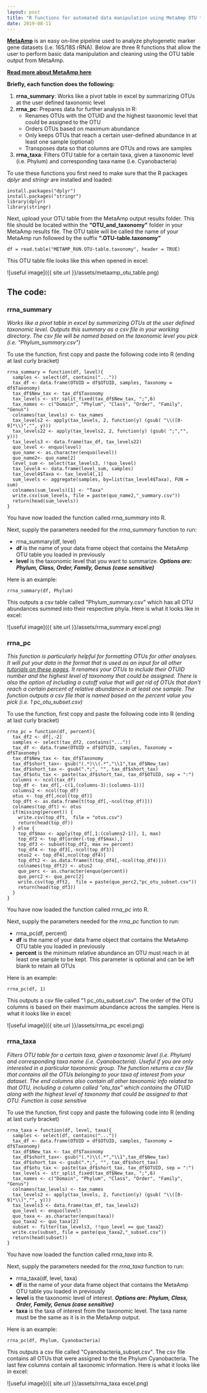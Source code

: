 ```yaml
---
layout: post
title: "R functions for automated data manipulation using MetaAmp OTU table"
date: 2019-08-11
---
```


**[MetaAmp](http://ebg.ucalgary.ca/metaamp/)** is an easy on-line pipeline used to analyze phylogenetic marker gene datasets (i.e. 16S/18S rRNA). Below are three R functions that allow the user to perform basic data manipulation and cleaning using the OTU table output from MetaAmp.  

**[Read more about MetaAmp here](https://www.frontiersin.org/articles/10.3389/fmicb.2017.01461/full)**

**Briefly, each function does the following:** 
1. **rrna_summary**: Works like a pivot table in excel by summarizing OTUs at the user defined taxonomic level 
2. **rrna_pc**: Prepares data for further analysis in R:
   - Renames OTUs with the OTUID and the highest taxonomic level that could be assigned to the OTU
   - Orders OTUs based on maximum abundance
   - Only keeps OTUs that reach a certain user-defined abundance in at least one sample (optional)
   - Transposes data so that columns are OTUs and rows are samples 
3. **rrna_taxa**: Filters OTU table for a certain taxa, given a taxonomic level (i.e. Phylum) and corresponding taxa name (i.e. Cyanobacteria)


To use these functions you first need to make sure that the R packages *dplyr* and *stringr* are installed and loaded: 

```
install.packages("dplyr")
install.packages("stringr")
library(dplyr)
library(stringr)
```

Next, upload your OTU table from the MetaAmp output results folder.  This file should be located within the **"OTU_and_taxonomy"** folder in your MetaAmp results file. The OTU table will be called the name of your MetaAmp run followed by the suffix **".OTU-table.taxonomy"**

```
df = read.table("METAMP_RUN.OTU-table.taxonomy", header = TRUE)
```

This OTU table file looks like this when opened in excel: 

![useful image]({{ site.url }}/assets/metaamp_otu_table.png)



## The code: 

### rrna_summary 
*Works like a pivot table in excel by summarizing OTUs at the user defined taxonomic level. Outputs this summary as a csv file in your working directory. The csv file will be named based on the taxonomic level you pick (i.e. "Phylum_summary.csv")*


To use the function, first copy and paste the following code into R (ending at last curly bracket) 

```
rrna_summary = function(df, level){
  samples <- select(df, contains("..."))
  tax_df <- data.frame(OTUID = df$OTUID, samples, Taxonomy = df$Taxonomy)
  tax_df$New_tax <- tax_df$Taxonomy
  tax_levels <- str_split_fixed(tax_df$New_tax, ";",6)
  tax_names <- c("Domain", "Phylum", "Class", "Order", "Family", "Genus")
  colnames(tax_levels) <- tax_names
  tax_levels2 <- apply(tax_levels, 2, function(y) (gsub( "\\([0-9]*\\)","", y)))
  tax_levels22 <- apply(tax_levels2, 2, function(y) (gsub( ";","", y)))
  tax_levels3 <- data.frame(tax_df, tax_levels22)
  quo_level <- enquo(level)
  quo_name <- as.character(enquo(level))
  quo_name2<- quo_name[2]
  level_sum <- select(tax_levels3, !!quo_level)
  tax_level4 <- data.frame(level_sum, samples) 
  tax_level4$Taxa <- tax_level4[,1]
  sum_levels <- aggregate(samples, by=list(tax_level4$Taxa), FUN = sum)
  colnames(sum_levels)[1] <- "Taxa"
  write.csv(sum_levels, file = paste(quo_name2,"_summary.csv"))
  return(head(sum_levels))
}

```
You have now loaded the function called *rrna_summary* into R. 

Next, supply the parameters needed for the *rrna_summary* function to run:
- rrna_summary(df, level)
- **df** is the name of your data frame object that contains the MetaAmp OTU table you loaded in previously
- **level** is the taxonomic level that you want to summarize. ***Options are: Phylum, Class, Order, Family, Genus (case sensitive)*** 

Here is an example: 
```
rrna_summary(df, Phylum)
```

This outputs a csv table called "Phylum_summary.csv" which has all OTU abundances summed into their respective phyla.  Here is what it looks like in excel: 

![useful image]({{ site.url }}/assets/rrna_summary excel.png)


### rrna_pc

*This function is particularly helpful for formatting OTUs for other analyses.  It will put your data in the format that is used as an input for all other [tutorials on these pages](https://jkzorz.github.io/blog/). It renames your OTUs to include their OTUID number and the highest level of taxonomy that could be assigned. There is also the option of including a cutoff value that will get rid of OTUs that don't reach a certain percent of relative abundance in at least one sample. The function outputs a csv file that is named based on the percent value you pick (i.e. 1 pc_otu_subset.csv)*

To use the function, first copy and paste the following code into R (ending at last curly bracket) 

```
rrna_pc = function(df, percent){
  tax_df2 <- df[,-2]
  samples <- select(tax_df2, contains("..."))
  tax_df <- data.frame(OTUID = df$OTUID, samples, Taxonomy = df$Taxonomy)
  tax_df$New_tax <- tax_df$Taxonomy
  tax_df$short_tax<- gsub("(.*)\\(.*","\\1",tax_df$New_tax)
  tax_df$short_tax <- gsub(".*;", "", tax_df$short_tax)
  tax_df$otu_tax <- paste(tax_df$short_tax, tax_df$OTUID, sep = ":")
  columns <- ncol(tax_df)
  top_df <- tax_df[,-c(1,(columns-3):(columns-1))]
  columns2 <- ncol(top_df)
  otus <- top_df[,ncol(top_df)]
  top_dft <- as.data.frame(t(top_df[,-ncol(top_df)]))
  colnames(top_dft) <- otus
  if(missing(percent)) {	
    write.csv(top_dft,  file = "otus.csv")
    return(head(top_df))
  } else {
    top_df$max <- apply(top_df[,1:(columns2-1)], 1, max)
    top_df2 <- top_df[order(-top_df$max),]
    top_df3 <- subset(top_df2, max >= percent)
    top_df4 <- top_df3[,-ncol(top_df3)]
    otus2 <- top_df4[,ncol(top_df4)]
    top_dft2 <- as.data.frame(t(top_df4[,-ncol(top_df4)]))
    colnames(top_dft2) <- otus2
    quo_perc <- as.character(enquo(percent))
    quo_perc2 <- quo_perc[2]
    write.csv(top_dft2,  file = paste(quo_perc2,"pc_otu_subset.csv"))
    return(head(top_df3))
  }
}
```

You have now loaded the function called *rrna_pc* into R. 

Next, supply the parameters needed for the *rrna_pc* function to run:
- rrna_pc(df, percent)
- **df** is the name of your data frame object that contains the MetaAmp OTU table you loaded in previously
- **percent** is the minimum relative abundance an OTU must reach in at least one sample to be kept. This parameter is optional and can be left blank to retain all OTUs

Here is an example: 
```
rrna_pc(df, 1)
```

This outputs a csv file called "1 pc_otu_subset.csv". The order of the OTU columns is based on their maximum abundance across the samples. Here is what it looks like in excel: 

![useful image]({{ site.url }}/assets/rrna_pc excel.png)

### rrna_taxa

*Filters OTU table for a certain taxa, given a taxonomic level (i.e. Phylum) and corresponding taxa name (i.e. Cyanobacteria). Useful if you are only interested in a particular taxonomic group. The function returns a csv file that contains all the OTUs belonging to your taxa of interest from your dataset. The end columns also contain all other taxonomic info related to that OTU, including a column called "otu_tax" which contains the OTUID along with the highest level of taxonomy that could be assigned to that OTU. Function is case sensitive*

To use the function, first copy and paste the following code into R (ending at last curly bracket) 
```
rrna_taxa = function(df, level, taxa){
  samples <- select(df, contains("..."))
  tax_df <- data.frame(OTUID = df$OTUID, samples, Taxonomy = df$Taxonomy)
  tax_df$New_tax <- tax_df$Taxonomy
  tax_df$short_tax<- gsub("(.*)\\(.*","\\1",tax_df$New_tax)
  tax_df$short_tax <- gsub(".*;", "", tax_df$short_tax)
  tax_df$otu_tax <- paste(tax_df$short_tax, tax_df$OTUID, sep = ":")
  tax_levels <- str_split_fixed(tax_df$New_tax, ";",6)
  tax_names <- c("Domain", "Phylum", "Class", "Order", "Family", "Genus")
  colnames(tax_levels) <- tax_names
  tax_levels2 <- apply(tax_levels, 2, function(y) (gsub( "\\([0-9]*\\)","", y)))
  tax_levels3 <- data.frame(tax_df, tax_levels2)
  quo_level <- enquo(level)
  quo_taxa <- as.character(enquo(taxa))
  quo_taxa2 <- quo_taxa[2]
  subset <- filter(tax_levels3, !!quo_level == quo_taxa2)
  write.csv(subset, file = paste(quo_taxa2,"_subset.csv"))
  return(head(subset))
}
```

You have now loaded the function called *rrna_taxa* into R. 

Next, supply the parameters needed for the *rrna_taxa* function to run:
- rrna_taxa(df, level, taxa)
- **df** is the name of your data frame object that contains the MetaAmp OTU table you loaded in previously
- **level** is the taxonomic level of interest. ***Options are: Phylum, Class, Order, Family, Genus (case sensitive)***  
- **taxa** is the taxa of interest from the taxonomic level. The taxa name must be the same as it is in the MetaAmp output. 

Here is an example: 
```
rrna_pc(df, Phylum, Cyanobacteria)
```

This outputs a csv file called "Cyanobacteria_subset.csv". The csv file contains all OTUs that were assigned to the the Phylum Cyanobacteria. The last few columns contain all taxonomic information. Here is what it looks like in excel: 

![useful image]({{ site.url }}/assets/rrna_taxa excel.png)
